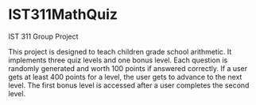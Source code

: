 # IST311MathQuiz
IST 311 Group Project


This project is designed to teach children grade school arithmetic. It implements three quiz levels and one bonus level. Each question is randomly generated and worth 100 points if answered correctly. If a user gets at least 400 points for a level, the user gets to advance to the next level. The first bonus level is accessed after a user completes the second level.
